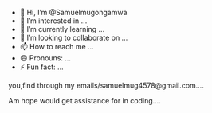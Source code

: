 - 👋 Hi, I’m @Samuelmugongamwa
- 👀 I’m interested in ...
- 🌱 I’m currently learning ...
- 💞️ I’m looking to collaborate on ...
- 📫 How to reach me ...
- 😄 Pronouns: ...
- ⚡ Fun fact: ...

<!---
Samuelmugongamwa/Samuelmugongamwa is a ✨ special ✨ repository because its `README.md` (this file) appears on your GitHub profile.
You can click the Preview link to take a look at your changes.
--->you,find through my emails/samuelmug4578@gmail.com....
Am hope would get assistance for in coding....


